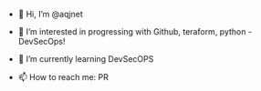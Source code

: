 - 👋 Hi, I’m @aqjnet
- 👀 I’m interested in progressing with Github, teraform, python - DevSecOps!
- 🌱 I’m currently learning DevSecOPS

- 📫 How to reach me: PR


<!---
aqjnet/aqjnet is a ✨ special ✨ repository because its `README.md` (this file) appears on your GitHub profile.
You can click the Preview link to take a look at your changes.
--->
